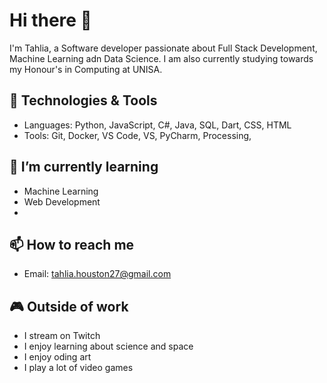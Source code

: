 # Hi there 👋

I'm Tahlia, a Software developer passionate about Full Stack Development, Machine Learning adn Data Science. I am also currently studying towards my Honour's in Computing at UNISA.

## 🔧 Technologies & Tools
- Languages: Python, JavaScript, C#, Java, SQL, Dart, CSS, HTML
- Tools: Git, Docker, VS Code, VS, PyCharm, Processing, 

## 🌱 I’m currently learning
- Machine Learning
- Web Development
- 

## 📫 How to reach me
- Email: tahlia.houston27@gmail.com

## 🎮 Outside of work
- I stream on Twitch 
- I enjoy learning about science and space
- I enjoy oding art
- I play a lot of video games
